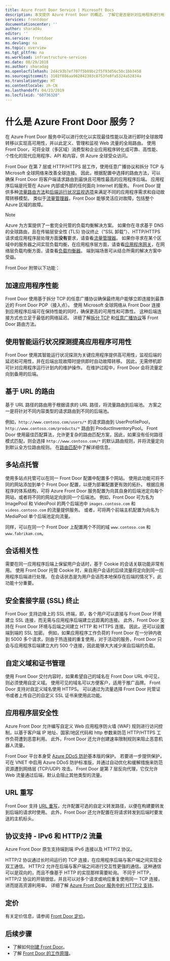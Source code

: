 ```yaml
---
title: Azure Front Door Service | Microsoft Docs
description: 本文提供 Azure Front Door 的概述。 了解它是否是针对应用程序进行用户流量负载均衡的正确选择。
services: frontdoor
documentationcenter: ''
author: sharad4u
editor: ''
ms.service: frontdoor
ms.devlang: na
ms.topic: overview
ms.tgt_pltfrm: na
ms.workload: infrastructure-services
ms.date: 08/29/2018
ms.author: sharadag
ms.openlocfilehash: 2d4c93b7ef707f5b09bc2f5f93d56c50c1bb3458
ms.sourcegitcommit: 3102f886aa962842303c8753fe8fa5324a52834a
ms.translationtype: HT
ms.contentlocale: zh-CN
ms.lasthandoff: 04/23/2019
ms.locfileid: "60736320"
---
```

# <a name="what-is-azure-front-door-service"></a>什么是 Azure Front Door 服务？
在 Azure Front Door 服务中可以进行优化以实现最佳性能以及进行即时全球故障转移以实现高可用性，并以此定义、管理和监视 Web 流量的全局路由。 使用 Front Door，可将全球（多区域）消费型和企业应用程序转化成可靠、高性能、个性化的现代应用程序、API 和内容，供 Azure 全球受众访问。

Front Door 在第 7 层或 HTTP/HTTPS 层工作，使用任意广播协议和拆分 TCP 与 Microsoft 全球网络来改善全球连接。 因此，根据配置中选择的路由方法，可以确保 Front Door 将客户端请求路由到最快且可用性最高的应用程序后端。 应用程序后端是托管在 Azure 内部或外部的任何面向 Internet 的服务。 Front Door 提供多种[流量路由方法](front-door-routing-methods.md)和[后端运行状况监视选项](front-door-health-probes.md)来满足不同的应用程序需求和自动故障转移模型。 类似于[流量管理器](../traffic-manager/traffic-manager-overview.md)，Front Door 能够灵活应对故障，包括整个 Azure 区域的故障。

>[!NOTE]
> Azure 为方案提供了一套完全托管的负载均衡解决方案。 如果你在寻求基于 DNS 的全球路由，且在传输层安全性 (TLS) 协议终止（“SSL 卸载”）、HTTP/HTTPS 请求或应用程序层处理方面**没有**要求，请查看[流量管理器](../traffic-manager/traffic-manager-overview.md)。 如果你寻求在某个区域中的服务器之间实现负载均衡，在应用程序层方面，请查看[应用程序网关](../application-gateway/application-gateway-introduction.md)，在网络层负载均衡方面，请查看[负载均衡器](../load-balancer/load-balancer-overview.md)。 端到端场景可从结合所需的解决方案中受益。

Front Door 附带以下功能：

## <a name="accelerate-application-performance"></a>加速应用程序性能
Front Door 使用基于拆分 TCP 的任意广播协议确保最终用户能够立即连接到最靠近的 Front Door POP（接入点）。 使用 Microsoft 全球网络从 Front Door 连接到应用程序后端可在保持性能的同时，确保更高的可用性和可靠性。 这种后端连接方式也立足于最低的网络延迟。 详细了解[拆分 TCP](front-door-routing-architecture.md#splittcp) 和[任意广播协议](front-door-routing-architecture.md#anycast)等 Front Door 路由方法。

## <a name="increase-application-availability-with-smart-health-probes"></a>使用智能运行状况探测提高应用程序可用性

Front Door 使用其智能运行状况探测为关键应用程序提供高可用性，监视后端的延迟和可用性，并在后端出现故障时提供即时自动故障转移。 因此，无需停机即可针对应用程序运行计划内的维护操作。 在维护过程中，Front Door 会将流量定向到备用的后端。

## <a name="url-based-routing"></a>基于 URL 的路由
基于 URL 路径的路由用于根据请求的 URL 路径，将流量路由到后端池。 方案之一是将针对不同内容类型的请求路由到不同的后端池。

例如，`http://www.contoso.com/users/*` 的请求路由到 UserProfilePool，`http://www.contoso.com/products/*` 路由到 ProductInventoryPool。  Front Door 使用最佳匹配算法，允许更复杂的路由匹配方案，因此，如果没有任何路径模式匹配，则会选择 `http://www.contoso.com/*` 的默认路由规则，并将流量定向到默认全方位路由规则。 在[路由匹配](front-door-route-matching.md)中了解详细信息。

## <a name="multiple-site-hosting"></a>多站点托管
使用多站点托管可以在同一 Front Door 配置中配置多个网站。 使用此功能可将不同的网站添加到单个 Front Door 配置，以便为部署配置更有效的拓扑。 根据应用程序的体系结构，可将 Azure Front Door 服务配置为向其自身的后端池定向每个网站，或者将不同的网站定向到同一个后端池。 例如，Front Door 可为名为 ImagePool 和 VideoPool 的两个后端池中 `images.contoso.com` 和 `videos.contoso.com` 的流量提供服务。 或者，可将两个前端主机配置为向名为 MediaPool 单个后端池定向流量。

同样，可以在同一个 Front Door 上配置两个不同的域 `www.contoso.com` 和 `www.fabrikam.com`。

## <a name="session-affinity"></a>会话相关性
需要在同一应用程序后端上保留用户会话时，基于 Cookie 的会话关联功能非常有用。 使用 Front Door 托管 Cookie 时，来自用户会话的后续流量将定向到同一应用程序后端进行处理。 在会话状态是为用户会话而本地保存在后端的情况下，此功能十分重要。

## <a name="secure-sockets-layer-ssl-termination"></a>安全套接字层 (SSL) 终止
Front Door 支持边缘上的 SSL 终端，即，各个用户可以直接与 Front Door 环境建立 SSL 连接，而无需与应用程序后端建立远距离的连接。 此外，Front Door 支持在 Front Door 环境与后端之间建立 HTTP 和 HTTPS 连接。 因此，还可以设置端到端的 SSL 加密。 例如，如果应用程序工作负荷的 Front Door 在一分钟内收到 5000 多个请求，则由于热连接的重复使用，对于活动的服务，Front Door 只会与应用程序后端建立大约 500 个连接，因此能够大大减少来自后端的负载。

## <a name="custom-domains-and-certificate-management"></a>自定义域和证书管理
使用 Front Door 交付内容时，如果希望自己的域名在 Front Door URL 中可见，则必须使用自定义域。 使用可见的域名可以方便客户，适用于推广品牌。
Front Door 支持对自定义域名使用 HTTPS。 可以通过为流量选择 Front Door 托管证书或者上传自己的自定义 SSL 证书来使用此功能。

## <a name="application-layer-security"></a>应用程序层安全性
Azure Front Door 允许编写自定义 Web 应用程序防火墙 (WAF) 规则进行访问控制，以基于客户端 IP 地址、国家/地区代码和 http 参数来防范 HTTP/HTTPS 工作负荷遭到恶意利用。 此外，Front Door 还允许创建速率限制规则来阻止恶意机器人流量。 

Front Door 平台本身受 [Azure DDoS 防护](../virtual-network/ddos-protection-overview.md)基本版的保护。 若要进一步提供保护，可在 VNET 中启用 Azure DDoS 防护标准版，并通过自动优化和缓解措施来防范资源遭到网络层 (TCP/UDP) 攻击。 Front Door 是第 7 层反向代理，它仅允许 Web 流量通过后端，默认会阻止其他类型的流量。

## <a name="url-rewrite"></a>URL 重写
Front Door 支持 [URL 重写](front-door-url-rewrite.md)，允许配置可选的自定义转发路径，以便在构建要转发到后端的请求时使用。 此外，Front Door 还允许配置在将请求转发到后端时要发送的主机标头。

## <a name="protocol-support---ipv6-and-http2-traffic"></a>协议支持 - IPv6 和 HTTP/2 流量
Azure Front Door 原生支持端到端 IPv6 连接以及 HTTP/2 协议。 

HTTP/2 协议通过长时间运行的 TCP 连接，在应用程序后端与客户端之间实现全双工通信。 HTTP/2 允许在后端与客户端之间进行交互性更强的通信。这种通信可以是双向的，而且不像基于 HTTP 的实现那样需要轮询。 不同于 HTTP，HTTP/2 协议的开销很低，并且可以对多个请求或响应重复使用同一 TCP 连接，进而提高资源利用率。 详细了解 [Azure Front Door 服务中的 HTTP/2 支持](front-door-http2.md)。

## <a name="pricing"></a>定价

有关定价信息，请参阅 [Front Door 定价](https://azure.microsoft.com/pricing/details/frontdoor/)。

## <a name="next-steps"></a>后续步骤

- 了解如何[创建 Front Door](quickstart-create-front-door.md)。
- 了解 [Front Door 的工作原理](front-door-routing-architecture.md)。
